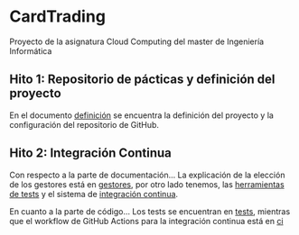 # CardTrading
Proyecto de la asignatura Cloud Computing del master de Ingeniería Informática

## Hito 1: Repositorio de pácticas y definición del proyecto
En el documento [definición](./docs/definicion.md) se encuentra la definición
del proyecto y la configuración del repositorio de GitHub.

## Hito 2: Integración Continua
Con respecto a la parte de documentación...
La explicación de la elección de los gestores está en [gestores](./docs/gestores.md),
por otro lado tenemos, las [herramientas de tests](./docs/tests.md)
y el sistema de [integración continua](./docs/integracion_continua.md).

En cuanto a la parte de código...
Los tests se encuentran en [tests](./backend/tests), mientras que el workflow
de GitHub Actions para la integración continua está en [ci](.github/workflows/ci.yml)